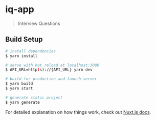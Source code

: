# iq-app

> Interview Questions

## Build Setup

``` bash
# install dependencies
$ yarn install

# serve with hot reload at localhost:3000
$ API_URL=http(s)://{API_URL} yarn dev

# build for production and launch server
$ yarn build
$ yarn start

# generate static project
$ yarn generate
```

For detailed explanation on how things work, check out [Nuxt.js docs](https://nuxtjs.org).
